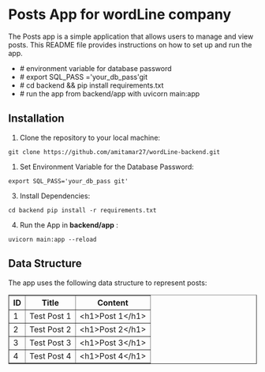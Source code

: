 <body>
<h1>Posts App for wordLine company</h1>

<p>The Posts app is a simple application that allows users to manage and view posts. This README file provides instructions on how to set up and run the app.</p>

<ul>
    <li># environment variable for database password</li>
    <li># export SQL_PASS ='your_db_pass'git</li>
    <li># cd backend && pip install requirements.txt</li>
    <li># run the app from backend/app with uvicorn main:app</li>
</ul>

<h2>Installation</h2>
    <ol>
        <li>Clone the repository to your local machine:</li>
    </ol>
    <pre><code>git clone https://github.com/amitamar27/wordLine-backend.git</code></pre>

<ol>
        <li>Set Environment Variable for the Database Password:</li>
    </ol>
    <pre><code>export SQL_PASS='your_db_pass git'</code></pre>


<ol start="3">
    <li>Install Dependencies:</li>
</ol>
    <pre><code>cd backend pip install -r requirements.txt</code></pre>

<ol start="4">
        <li>Run the App in <strong>backend/app</strong> :</li>
</ol>
<pre><code>uvicorn main:app --reload</code></pre>

<h2>Data Structure</h2>
    <p>The app uses the following data structure to represent posts:</p>
    <table border="1">
        <tr>
            <th>ID</th>
            <th>Title</th>
            <th>Content</th>
        </tr>
        <tr>
            <td>1</td>
            <td>Test Post 1</td>
            <td>&lt;h1&gt;Post 1&lt;/h1&gt;</td>
        </tr>
        <tr>
            <td>2</td>
            <td>Test Post 2</td>
            <td>&lt;h1&gt;Post 2&lt;/h1&gt;</td>
        </tr>
        <tr>
            <td>3</td>
            <td>Test Post 3</td>
            <td>&lt;h1&gt;Post 3&lt;/h1&gt;</td>
        </tr>
        <tr>
            <td>4</td>
            <td>Test Post 4</td>
            <td>&lt;h1&gt;Post 4&lt;/h1&gt;</td>
        </tr>
    </table>

</body>